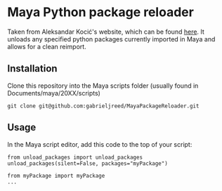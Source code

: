 # Maya Python package reloader
Taken from Aleksandar Kocić's website, which can be found [here](https://www.aleksandarkocic.com/2020/12/19/live-reload-your-python-code-in-maya/).
It unloads any specified python packages currently imported in Maya and allows for a clean reimport.

## Installation
Clone this repository into the Maya scripts folder (usually found in Documents/maya/20XX/scripts)
```
git clone git@github.com:gabrieljreed/MayaPackageReloader.git
```

## Usage
In the Maya script editor, add this code to the top of your script:
```
from unload_packages import unload_packages
unload_packages(silent=False, packages="myPackage")

from myPackage import myPackage
...
```
